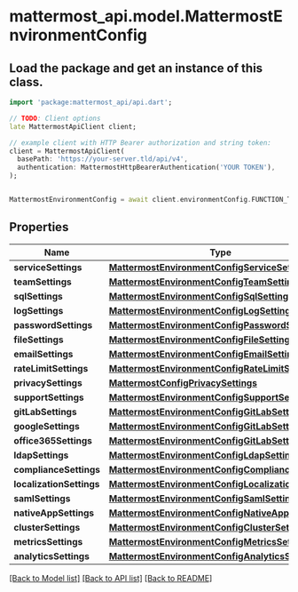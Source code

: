 # mattermost_api.model.MattermostEnvironmentConfig

## Load the package and get an instance of this class.
```dart
import 'package:mattermost_api/api.dart';

// TODO: Client options
late MattermostApiClient client;

// example client with HTTP Bearer authorization and string token:
client = MattermostApiClient(
  basePath: 'https://your-server.tld/api/v4',
  authentication: MattermostHttpBearerAuthentication('YOUR TOKEN'),
);


MattermostEnvironmentConfig = await client.environmentConfig.FUNCTION_THAT_RETURNS_THIS_CLASS();

```

## Properties
Name | Type | Description | Notes
------------ | ------------- | ------------- | -------------
**serviceSettings** | [**MattermostEnvironmentConfigServiceSettings**](MattermostEnvironmentConfigServiceSettings.md) |  | [optional] 
**teamSettings** | [**MattermostEnvironmentConfigTeamSettings**](MattermostEnvironmentConfigTeamSettings.md) |  | [optional] 
**sqlSettings** | [**MattermostEnvironmentConfigSqlSettings**](MattermostEnvironmentConfigSqlSettings.md) |  | [optional] 
**logSettings** | [**MattermostEnvironmentConfigLogSettings**](MattermostEnvironmentConfigLogSettings.md) |  | [optional] 
**passwordSettings** | [**MattermostEnvironmentConfigPasswordSettings**](MattermostEnvironmentConfigPasswordSettings.md) |  | [optional] 
**fileSettings** | [**MattermostEnvironmentConfigFileSettings**](MattermostEnvironmentConfigFileSettings.md) |  | [optional] 
**emailSettings** | [**MattermostEnvironmentConfigEmailSettings**](MattermostEnvironmentConfigEmailSettings.md) |  | [optional] 
**rateLimitSettings** | [**MattermostEnvironmentConfigRateLimitSettings**](MattermostEnvironmentConfigRateLimitSettings.md) |  | [optional] 
**privacySettings** | [**MattermostConfigPrivacySettings**](MattermostConfigPrivacySettings.md) |  | [optional] 
**supportSettings** | [**MattermostEnvironmentConfigSupportSettings**](MattermostEnvironmentConfigSupportSettings.md) |  | [optional] 
**gitLabSettings** | [**MattermostEnvironmentConfigGitLabSettings**](MattermostEnvironmentConfigGitLabSettings.md) |  | [optional] 
**googleSettings** | [**MattermostEnvironmentConfigGitLabSettings**](MattermostEnvironmentConfigGitLabSettings.md) |  | [optional] 
**office365Settings** | [**MattermostEnvironmentConfigGitLabSettings**](MattermostEnvironmentConfigGitLabSettings.md) |  | [optional] 
**ldapSettings** | [**MattermostEnvironmentConfigLdapSettings**](MattermostEnvironmentConfigLdapSettings.md) |  | [optional] 
**complianceSettings** | [**MattermostEnvironmentConfigComplianceSettings**](MattermostEnvironmentConfigComplianceSettings.md) |  | [optional] 
**localizationSettings** | [**MattermostEnvironmentConfigLocalizationSettings**](MattermostEnvironmentConfigLocalizationSettings.md) |  | [optional] 
**samlSettings** | [**MattermostEnvironmentConfigSamlSettings**](MattermostEnvironmentConfigSamlSettings.md) |  | [optional] 
**nativeAppSettings** | [**MattermostEnvironmentConfigNativeAppSettings**](MattermostEnvironmentConfigNativeAppSettings.md) |  | [optional] 
**clusterSettings** | [**MattermostEnvironmentConfigClusterSettings**](MattermostEnvironmentConfigClusterSettings.md) |  | [optional] 
**metricsSettings** | [**MattermostEnvironmentConfigMetricsSettings**](MattermostEnvironmentConfigMetricsSettings.md) |  | [optional] 
**analyticsSettings** | [**MattermostEnvironmentConfigAnalyticsSettings**](MattermostEnvironmentConfigAnalyticsSettings.md) |  | [optional] 

[[Back to Model list]](../GENERATED_README.md#documentation-for-models) [[Back to API list]](../GENERATED_README.md#documentation-for-api-endpoints) [[Back to README]](../GENERATED_README.md)


